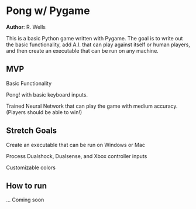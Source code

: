 # Pong w/ Pygame

**Author**: R. Wells

This is a basic Python game written with Pygame. The goal is to write out the basic functionality, add A.I. that can play against itself or human players, and then create an executable that can be run on any machine.

## MVP

Basic Functionality

Pong! with basic keyboard inputs.

Trained Neural Network that can play the game with medium accuracy. (Players should be able to win!)

## Stretch Goals

Create an executable that can be run on Windows or Mac

Process Dualshock, Dualsense, and Xbox controller inputs

Customizable colors

## How to run

… Coming soon
